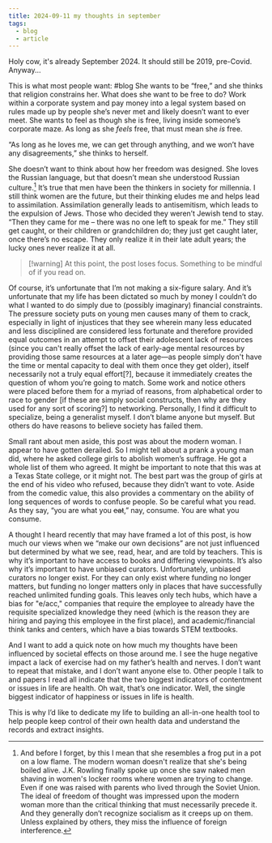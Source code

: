 ```yaml
---
title: 2024-09-11 my thoughts in september
tags:
  - blog
  - article
---
```

Holy cow, it's already September 2024. It should still be 2019, pre-Covid. Anyway...

This is what most people want: #blog
She wants to be “free,” and she thinks that religion constrains her. What does she want to be free to do? Work within a corporate system and pay money into a legal system based on rules made up by people she’s never met and likely doesn’t want to ever meet. She wants to feel as though she is free, living inside someone’s corporate maze. As long as she *feels* free, that must mean she *is* free.

“As long as he loves me, we can get through anything, and we won’t have any disagreements,” she thinks to herself.

She doesn’t want to think about how her freedom was designed. She loves the Russian language, but that doesn’t mean she understood Russian culture.[^1] It’s true that men have been the thinkers in society for millennia. I still think women are the future, but their thinking eludes me and helps lead to assimilation. Assimilation generally leads to antisemitism, which leads to the expulsion of Jews. Those who decided they weren’t Jewish tend to stay. “Then they came for me – there was no one left to speak for me.” They still get caught, or their children or grandchildren do; they just get caught later, once there’s no escape. They only realize it in their late adult years; the lucky ones never realize it at all.

> [!warning] At this point, the post loses focus. Something to be mindful of if you read on.

Of course, it’s unfortunate that I’m not making a six-figure salary. And it’s unfortunate that my life has been dictated so much by money I couldn’t do what I wanted to do simply due to (possibly imaginary) financial constraints. The pressure society puts on young men causes many of them to crack, especially in light of injustices that they see wherein many less educated and less disciplined are considered less fortunate and therefore provided equal outcomes in an attempt to offset their adolescent lack of resources (since you can't really offset the lack of early-age mental resources by providing those same resources at a later age—as people simply don't have the time or mental capacity to deal with them once they get older), itself necessarily not a truly equal effort[?], because it immediately creates the question of whom you’re going to match. Some work and notice others were placed before them for a myriad of reasons, from alphabetical order to race to gender [if these are simply social constructs, then why are they used for any sort of scoring?] to networking. Personally, I find it difficult to specialize, being a generalist myself. I don’t blame anyone but myself. But others do have reasons to believe society has failed them.

Small rant about men aside, this post was about the modern woman. I appear to have gotten derailed. So I might tell about a prank a young man did, where he asked college girls to abolish women’s suffrage. He got a whole list of them who agreed. It might be important to note that this was at a Texas State college, or it might not. The best part was the group of girls at the end of his video who refused, because they didn’t want to vote. Aside from the comedic value, this also provides a commentary on the ability of long sequences of words to confuse people. So be careful what you read. As they say, “you are what you ~~eat~~,” nay, consume. You are what you consume.

A thought I heard recently that may have framed a lot of this post, is how much our views when we “make our own decisions” are not just influenced but determined by what we see, read, hear, and are told by teachers. This is why it’s important to have access to books and differing viewpoints. It’s also why it’s important to have unbiased curators. Unfortunately, unbiased curators no longer exist. For they can only exist where funding no longer matters, but funding no longer matters only in places that have successfully reached unlimited funding goals. This leaves only tech hubs, which have a bias for "e/acc," companies that require the employee to already have the requisite specialized knowledge they need (which is the reason they are hiring and paying this employee in the first place), and academic/financial think tanks and centers, which have a bias towards STEM textbooks. 

And I want to add a quick note on how much my thoughts have been influenced by societal effects on those around me. I see the huge negative impact a lack of exercise had on my father’s health and nerves. I don’t want to repeat that mistake, and I don’t want anyone else to. Other people I talk to and papers I read all indicate that the two biggest indicators of contentment or issues in life are health. Oh wait, that’s one indicator. Well, the single biggest indicator of happiness or issues in life is health.

This is why I’d like to dedicate my life to building an all-in-one health tool to help people keep control of their own health data and understand the records and extract insights.

[^1]: And before I forget, by this I mean that she resembles a frog put in a pot on a low flame. The modern woman doesn't realize that she's being boiled alive. J.K. Rowling finally spoke up once she saw naked men shaving in women's locker rooms where women are trying to change. Even if one was raised with parents who lived through the Soviet Union. The ideal of freedom of thought was impressed upon the modern woman more than the critical thinking that must necessarily precede it. And they generally don’t recognize socialism as it creeps up on them. Unless explained by others, they miss the influence of foreign interference.